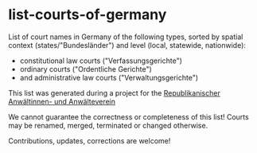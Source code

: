 # list-courts-of-germany

List of court names in Germany of the following types, sorted by spatial context (states/"Bundesländer") and level (local, statewide, nationwide):
* constitutional law courts ("Verfassungsgerichte")
* ordinary courts ("Ordentliche Gerichte") 
* and administrative law courts ("Verwaltungsgerichte")

This list was generated during a project for the [Republikanischer Anwältinnen- und Anwälteverein](https://www.rav.de)

We cannot guarantee the correctness or completeness of this list! Courts may be renamed, merged, terminated or changed otherwise.

Contributions, updates, corrections are welcome!
